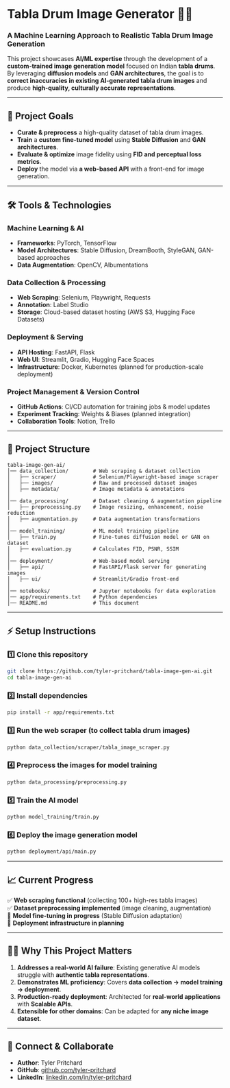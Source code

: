 # **Tabla Drum Image Generator** 🎵🎨  

### **A Machine Learning Approach to Realistic Tabla Drum Image Generation**  

This project showcases **AI/ML expertise** through the development of a **custom-trained image generation model** focused on Indian **tabla drums**. By leveraging **diffusion models** and **GAN architectures**, the goal is to **correct inaccuracies in existing AI-generated tabla drum images** and produce **high-quality, culturally accurate representations**.

---

## **🚀 Project Goals**
- **Curate & preprocess** a high-quality dataset of tabla drum images.
- **Train** a **custom fine-tuned model** using **Stable Diffusion** and **GAN architectures**.
- **Evaluate & optimize** image fidelity using **FID and perceptual loss metrics**.
- **Deploy** the model via **a web-based API** with a front-end for image generation.

---

## **🛠 Tools & Technologies**
### **Machine Learning & AI**
- **Frameworks**: PyTorch, TensorFlow
- **Model Architectures**: Stable Diffusion, DreamBooth, StyleGAN, GAN-based approaches
- **Data Augmentation**: OpenCV, Albumentations

### **Data Collection & Processing**
- **Web Scraping**: Selenium, Playwright, Requests
- **Annotation**: Label Studio
- **Storage**: Cloud-based dataset hosting (AWS S3, Hugging Face Datasets)

### **Deployment & Serving**
- **API Hosting**: FastAPI, Flask
- **Web UI**: Streamlit, Gradio, Hugging Face Spaces
- **Infrastructure**: Docker, Kubernetes (planned for production-scale deployment)

### **Project Management & Version Control**
- **GitHub Actions**: CI/CD automation for training jobs & model updates
- **Experiment Tracking**: Weights & Biases (planned integration)
- **Collaboration Tools**: Notion, Trello

---

## **📂 Project Structure**
```
tabla-image-gen-ai/
│── data_collection/        # Web scraping & dataset collection
│   ├── scraper/            # Selenium/Playwright-based image scraper
│   ├── images/             # Raw and processed dataset images
│   ├── metadata/           # Image metadata & annotations
│
│── data_processing/        # Dataset cleaning & augmentation pipeline
│   ├── preprocessing.py    # Image resizing, enhancement, noise reduction
│   ├── augmentation.py     # Data augmentation transformations
│
│── model_training/         # ML model training pipeline
│   ├── train.py            # Fine-tunes diffusion model or GAN on dataset
│   ├── evaluation.py       # Calculates FID, PSNR, SSIM
│
│── deployment/             # Web-based model serving
│   ├── api/                # FastAPI/Flask server for generating images
│   ├── ui/                 # Streamlit/Gradio front-end
│
│── notebooks/              # Jupyter notebooks for data exploration
│── app/requirements.txt    # Python dependencies
│── README.md               # This document
```

---

## **⚡ Setup Instructions**
### **1️⃣ Clone this repository**
```bash
git clone https://github.com/tyler-pritchard/tabla-image-gen-ai.git
cd tabla-image-gen-ai
```

### **2️⃣ Install dependencies**
```bash
pip install -r app/requirements.txt
```

### **3️⃣ Run the web scraper (to collect tabla drum images)**
```bash
python data_collection/scraper/tabla_image_scraper.py
```

### **4️⃣ Preprocess the images for model training**
```bash
python data_processing/preprocessing.py
```

### **5️⃣ Train the AI model**
```bash
python model_training/train.py
```

### **6️⃣ Deploy the image generation model**
```bash
python deployment/api/main.py
```

---

## **📈 Current Progress**
✅ **Web scraping functional** (collecting 100+ high-res tabla images)  
✅ **Dataset preprocessing implemented** (image cleaning, augmentation)  
🚧 **Model fine-tuning in progress** (Stable Diffusion adaptation)  
🚧 **Deployment infrastructure in planning**  

---

## **👨‍💻 Why This Project Matters**
1. **Addresses a real-world AI failure**: Existing generative AI models struggle with **authentic tabla representations**.
2. **Demonstrates ML proficiency**: Covers **data collection → model training → deployment**.
3. **Production-ready deployment**: Architected for **real-world applications** with **Scalable APIs**.
4. **Extensible for other domains**: Can be adapted for **any niche image dataset**.

---

## **📩 Connect & Collaborate**
- **Author**: Tyler Pritchard  
- **GitHub**: [github.com/tyler-pritchard](https://github.com/tyler-pritchard)  
- **LinkedIn**: [linkedin.com/in/tyler-pritchard](https://linkedin.com/in/tyler-pritchard)  
